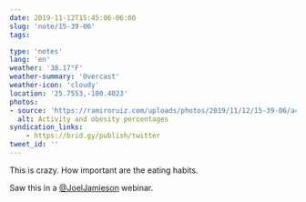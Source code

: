 ```yaml
---
date: 2019-11-12T15:45:06-06:00
slug: 'note/15-39-06'
tags:

type: 'notes'
lang: 'en'
weather: '38.17°F'
weather-summary: 'Overcast'
weather-icon: 'cloudy'
location: '25.7553,-100.4023'
photos:
- source: 'https://ramiroruiz.com/uploads/photos/2019/11/12/15-39-06/activity-and-obesity-percentages.jpeg'
  alt: Activity and obesity percentages
syndication_links:
    - https://brid.gy/publish/twitter
tweet_id: ''
---
```

This is crazy. How important are the eating habits. 

Saw this in a <a href="https://twitter.com/@JoelJamieson">@JoelJamieson</a> webinar.